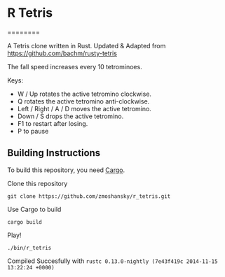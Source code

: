 # R Tetris
========

A Tetris clone written in Rust. Updated & Adapted from https://github.com/bachm/rusty-tetris

The fall speed increases every 10 tetrominoes.

Keys:
- W / Up rotates the active tetromino clockwise.
- Q rotates the active tetromino anti-clockwise.
- Left / Right / A / D moves the active tetromino.
- Down / S drops the active tetromino.
- F1 to restart after losing.
- P to pause


## Building Instructions

To build this repository, you need [Cargo](https://github.com/rust-lang/cargo).

Clone this repository
```
git clone https://github.com/zmoshansky/r_tetris.git
```

Use Cargo to build
```
cargo build
```

Play!
```
./bin/r_tetris
```

Compiled Succesfully with `rustc 0.13.0-nightly (7e43f419c 2014-11-15 13:22:24 +0000)`
